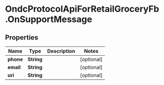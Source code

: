 # OndcProtocolApiForRetailGroceryFb.OnSupportMessage

## Properties
Name | Type | Description | Notes
------------ | ------------- | ------------- | -------------
**phone** | **String** |  | [optional] 
**email** | **String** |  | [optional] 
**uri** | **String** |  | [optional] 
